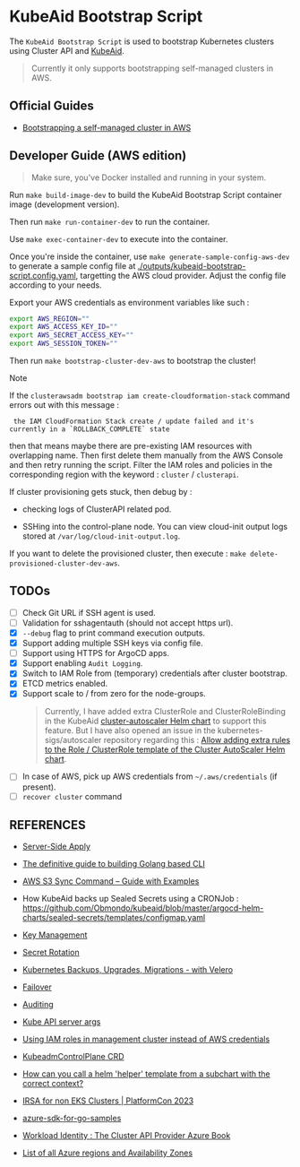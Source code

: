 # KubeAid Bootstrap Script

The `KubeAid Bootstrap Script` is used to bootstrap Kubernetes clusters using Cluster API and [KubeAid](https://github.com/Obmondo/KubeAid).

> Currently it only supports bootstrapping self-managed clusters in AWS.

## Official Guides

- [Bootstrapping a self-managed cluster in AWS](https://github.com/Obmondo/KubeAid/blob/master/docs/aws/capi/cluster.md)

## Developer Guide (AWS edition)

> Make sure, you've Docker installed and running in your system.

Run `make build-image-dev` to build the KubeAid Bootstrap Script container image (development version).

Then run `make run-container-dev` to run the container.

Use `make exec-container-dev` to execute into the container.

Once you're inside the container, use `make generate-sample-config-aws-dev` to generate a sample config file at [./outputs/kubeaid-bootstrap-script.config.yaml](./outputs/kubeaid-bootstrap-script.config.yaml), targetting the AWS cloud provider. Adjust the config file according to your needs.

Export your AWS credentials as environment variables like such :

```sh
export AWS_REGION=""
export AWS_ACCESS_KEY_ID=""
export AWS_SECRET_ACCESS_KEY=""
export AWS_SESSION_TOKEN=""
```

Then run `make bootstrap-cluster-dev-aws` to bootstrap the cluster!

> [!NOTE]
> If the `clusterawsadm bootstrap iam create-cloudformation-stack` command errors out with this message :
>
>      the IAM CloudFormation Stack create / update failed and it's currently in a `ROLLBACK_COMPLETE` state
>
> then that means maybe there are pre-existing IAM resources with overlapping name. Then first delete them manually from the AWS Console and then retry running the script. Filter the IAM roles and policies in the corresponding region with the keyword : `cluster` / `clusterapi`.

If cluster provisioning gets stuck, then debug by :

- checking logs of ClusterAPI related pod.

- SSHing into the control-plane node. You can view cloud-init output logs stored at `/var/log/cloud-init-output.log`.

If you want to delete the provisioned cluster, then execute : `make delete-provisioned-cluster-dev-aws`.

## TODOs

- [ ] Check Git URL if SSH agent is used.
- [ ] Validation for sshagentauth (should not accept https url).
- [x] `--debug` flag to print command execution outputs.
- [x] Support adding multiple SSH keys via config file.
- [ ] Support using HTTPS for ArgoCD apps.
- [x] Support enabling `Audit Logging`.
- [x] Switch to IAM Role from (temporary) credentials after cluster bootstrap.
- [x] ETCD metrics enabled.
- [x] Support scale to / from zero for the node-groups.
  > Currently, I have added extra ClusterRole and ClusterRoleBinding in the KubeAid [cluster-autoscaler Helm chart](https://github.com/Obmondo/kubeaid/tree/master/argocd-helm-charts/cluster-autoscaler) to support this feature.
  > But I have also opened an issue in the kubernetes-sigs/autoscaler repository regarding this : [Allow adding extra rules to the Role / ClusterRole template of the Cluster AutoScaler Helm chart](https://github.com/kubernetes/autoscaler/issues/7680).
- [ ] In case of AWS, pick up AWS credentials from `~/.aws/credentials` (if present).
- [ ] `recover cluster` command

## REFERENCES

- [Server-Side Apply](https://kubernetes.io/docs/reference/using-api/server-side-apply/#comparison-with-client-side-apply)

- [The definitive guide to building Golang based CLI](https://www.youtube.com/watch?v=SSRIn5DAmyw)

- [AWS S3 Sync Command – Guide with Examples](https://spacelift.io/blog/aws-s3-sync)

- How KubeAid backs up Sealed Secrets using a CRONJob : <https://github.com/Obmondo/kubeaid/blob/master/argocd-helm-charts/sealed-secrets/templates/configmap.yaml>

- [Key Management](https://playbook.stakater.com/content/workshop/sealed-secrets/management.html)

- [Secret Rotation](https://github.com/bitnami-labs/sealed-secrets?tab=readme-ov-file#secret-rotation)

- [Kubernetes Backups, Upgrades, Migrations - with Velero](https://youtu.be/zybLTQER0yY?si=qOZcizBqPOeouJ7y)

- [Failover](https://docs.hetzner.com/robot/dedicated-server/ip/failover/)

- [Auditing](https://kubernetes.io/docs/tasks/debug/debug-cluster/audit/)

- [Kube API server args](https://kubernetes.io/docs/reference/command-line-tools-reference/kube-apiserver/)

- [Using IAM roles in management cluster instead of AWS credentials](https://cluster-api-aws.sigs.k8s.io/topics/using-iam-roles-in-mgmt-cluster)

- [KubeadmControlPlane CRD](https://github.com/kubernetes-sigs/cluster-api/blob/main/controlplane/kubeadm/config/crd/bases/controlplane.cluster.x-k8s.io_kubeadmcontrolplanes.yaml)

- [How can you call a helm 'helper' template from a subchart with the correct context?](https://stackoverflow.com/questions/47791971/how-can-you-call-a-helm-helper-template-from-a-subchart-with-the-correct-conte)

- [IRSA for non EKS Clusters | PlatformCon 2023](https://www.youtube.com/watch?v=otmLHWW3Tos)

- [azure-sdk-for-go-samples](https://github.com/Azure-Samples/azure-sdk-for-go-samples/tree/main)

- [Workload Identity : The Cluster API Provider Azure Book](https://capz.sigs.k8s.io/topics/workload-identity)

- [List of all Azure regions and Availability Zones](https://holori.com/list-of-all-azure-regions-and/)
